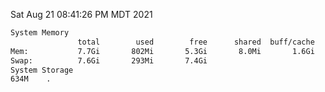 Sat Aug 21 08:41:26 PM MDT 2021
```bash
System Memory
               total        used        free      shared  buff/cache   available
Mem:           7.7Gi       802Mi       5.3Gi       8.0Mi       1.6Gi       6.6Gi
Swap:          7.6Gi       293Mi       7.4Gi
System Storage
634M	.
```
```bash
